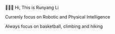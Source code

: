 :tada::tada::tada: Hi, This is Runyang Li

Currenly focus on Robotic and Physical Intelligence

Always focus on basketball, climbing and hiking




